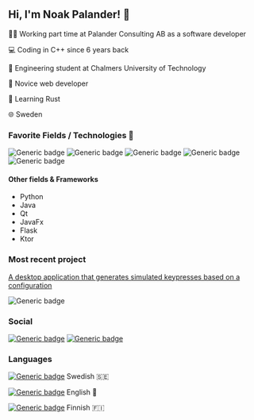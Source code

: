 ## Hi, I'm Noak Palander! :wave:

👨‍💼 Working part time at Palander Consulting AB as a software developer

💻 Coding in C++ since 6 years back

📝 Engineering student at Chalmers University of Technology

🌱 Novice web developer

🦀 Learning Rust

🌐 Sweden


### Favorite Fields / Technologies 💖
![Generic badge](https://img.shields.io/badge/C%2B%2B-00599C?style=for-the-badge&logo=c%2B%2B&logoColor=white)
![Generic badge](https://img.shields.io/badge/Kotlin-0095D5?&style=for-the-badge&logo=kotlin&logoColor=orange)
![Generic badge](https://img.shields.io/badge/Arch_Linux-1793D1?style=for-the-badge&logo=arch-linux&logoColor=white)
![Generic badge](https://img.shields.io/badge/MongoDB-4EA94B?style=for-the-badge&logo=mongodb&logoColor=white)
![Generic badge](https://img.shields.io/badge/Android-3DDC84?style=for-the-badge&logo=android&logoColor=white)

#### Other fields & Frameworks
- Python
- Java
- Qt
- JavaFx
- Flask
- Ktor

### Most recent project
[A desktop application that generates simulated keypresses based on a configuration](https://github.com/NoakPalander/AntiAFK)

![Generic badge](https://img.shields.io/badge/Kotlin-0095D5?&style=for-the-badge&logo=kotlin&logoColor=orange)

### Social
[![Generic badge](https://img.shields.io/badge/LinkedIn-0077B5?style=for-the-badge&logo=linkedin&logoColor=white)](https://www.linkedin.com/in/noak-palander-88138b173/)
[![Generic badge](https://img.shields.io/badge/GitLab-330F63?style=for-the-badge&logo=gitlab&logoColor=white)](https://gitlab.com/0xVali)

### Languages
[![Generic badge](https://img.shields.io/badge/Native-GREEN.svg)](https://github.com/NoakPalander/) Swedish 🇸🇪

[![Generic badge](https://img.shields.io/badge/2nd-GREEN.svg)](https://github.com/NoakPalander/) English 🏴󠁧󠁢󠁥󠁮󠁧󠁿

[![Generic badge](https://img.shields.io/badge/3d-blue.svg)](https://github.com/NoakPalander/) Finnish 🇫🇮
